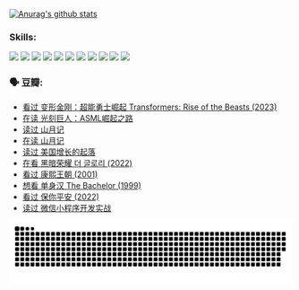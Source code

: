 
[![Anurag's github stats](https://github-readme-stats.vercel.app/api?username=w940853815)](https://github.com/anuraghazra/github-readme-stats)

### Skills:

<code><img height="32" src="https://cdn.jsdelivr.net/npm/simple-icons@v5/icons/python.svg"></code>
<code><img height="32" src="https://cdn.jsdelivr.net/npm/simple-icons@v5/icons/javascript.svg"></code>
<code><img height="32" src="https://cdn.jsdelivr.net/npm/simple-icons@v5/icons/django.svg"></code>
<code><img height="32" src="https://cdn.jsdelivr.net/npm/simple-icons@v5/icons/flask.svg"></code>
<code><img height="32" src="https://cdn.jsdelivr.net/npm/simple-icons@v5/icons/vuetify.svg"></code>
<code><img height="32" src="https://cdn.jsdelivr.net/npm/simple-icons@v5/icons/git.svg"></code>
<code><img height="32" src="https://cdn.jsdelivr.net/npm/simple-icons@v5/icons/docker.svg"></code>
<code><img height="32" src="https://cdn.jsdelivr.net/npm/simple-icons@v5/icons/postgresql.svg"></code>
<code><img height="32" src="https://cdn.jsdelivr.net/npm/simple-icons@v5/icons/elasticsearch.svg"></code>
<code><img height="32" src="https://cdn.jsdelivr.net/npm/simple-icons@v5/icons/macos.svg"></code>
<code><img height="32" src="https://cdn.jsdelivr.net/npm/simple-icons@v5/icons/linux.svg"></code>

### 🗣 豆瓣:

<!-- DOUBAN-ACTIVITIES:START -->
- [看过 变形金刚：超能勇士崛起 Transformers: Rise of the Beasts‎ (2023)](https://www.douban.com/people/136069238/status/4267685771/?_i=86607898)
- [在读 光刻巨人：ASML崛起之路](https://www.douban.com/people/136069238/status/4266569048/?_i=86607898)
- [读过 山月记](https://www.douban.com/people/136069238/status/4266567455/?_i=86607898)
- [在读 山月记](https://www.douban.com/people/136069238/status/4256796460/?_i=86607898)
- [读过 美国增长的起落](https://www.douban.com/people/136069238/status/4256795052/?_i=86607898)
- [在看 黑暗荣耀 더 글로리‎ (2022)](https://www.douban.com/people/136069238/status/4256207386/?_i=86607898)
- [看过 康熙王朝‎ (2001)](https://www.douban.com/people/136069238/status/4254396418/?_i=86607898)
- [想看 单身汉 The Bachelor‎ (1999)](https://www.douban.com/people/136069238/status/4250318861/?_i=86607898)
- [看过 保你平安‎ (2022)](https://www.douban.com/people/136069238/status/4239139510/?_i=86607898)
- [读过 微信小程序开发实战](https://www.douban.com/people/136069238/status/4237321528/?_i=86607898)
<!-- DOUBAN-ACTIVITIES:END -->


![Snake animation](https://raw.githubusercontent.com/w940853815/w940853815/output/github-contribution-grid-snake.svg)

<!--
**w940853815/w940853815** is a ✨ _special_ ✨ repository because its `README.md` (this file) appears on your GitHub profile.

Here are some ideas to get you started:

- 🔭 I’m currently working on ...
- 🌱 I’m currently learning ...
- 👯 I’m looking to collaborate on ...
- 🤔 I’m looking for help with ...
- 💬 Ask me about ...
- 📫 How to reach me: ...
- 😄 Pronouns: ...
- ⚡ Fun fact: ...
-->
